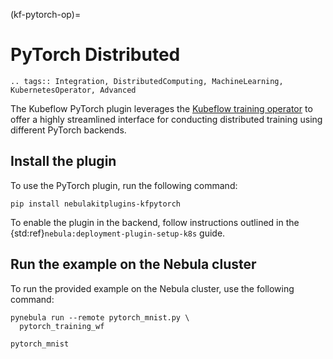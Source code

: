 (kf-pytorch-op)=

# PyTorch Distributed

```{eval-rst}
.. tags:: Integration, DistributedComputing, MachineLearning, KubernetesOperator, Advanced
```

The Kubeflow PyTorch plugin leverages the [Kubeflow training operator](https://github.com/kubeflow/training-operator)
to offer a highly streamlined interface for conducting distributed training using different PyTorch backends.

## Install the plugin

To use the PyTorch plugin, run the following command:

```
pip install nebulakitplugins-kfpytorch
```

To enable the plugin in the backend, follow instructions outlined in the {std:ref}`nebula:deployment-plugin-setup-k8s` guide.

## Run the example on the Nebula cluster

To run the provided example on the Nebula cluster, use the following command:

```
pynebula run --remote pytorch_mnist.py \
  pytorch_training_wf
```

```{auto-examples-toc}
pytorch_mnist
```
